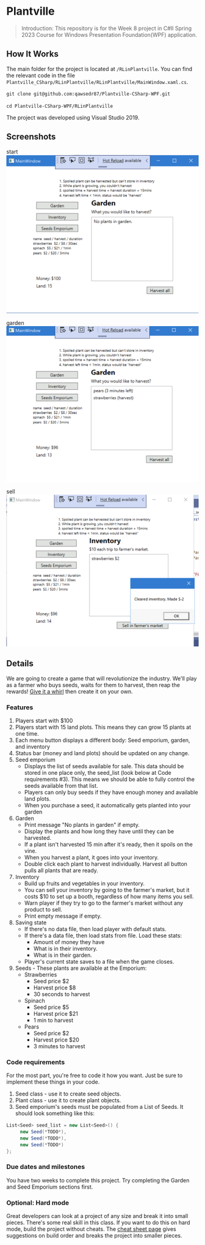 # Plantville 

> Introduction: This repository is for the Week 8 project in C#II Spring 2023 Course for Windows Presentation Foundation(WPF) application.

## How It Works
The main folder for the project is located at `/RLinPlantville`. You can find the relevant code in the file `Plantville_CSharp/RLinPlantville/RLinPlantville/MainWindow.xaml.cs`.

```shell
git clone git@github.com:qawsedr87/Plantville-CSharp-WPF.git

cd Plantville-CSharp-WPF/RLinPlantville
```

The project was developed using Visual Studio 2019.

## Screenshots

start
![start_ui](./screenshots/0_start_ui.png)

garden 
![garden_list](./screenshots/2_garden_list.png)

sell 
![sell](./screenshots/4_sell.png)

## Details 

We are going to create a game that will revolutionize the industry. We'll play as a farmer who buys seeds, waits for them to harvest, then reap the rewards! <a id="raw-url" href="https://github.com/qawsedr87/Plantville_CSharp/example/Plantville.exe">Give it a whirl</a> then create it on your own.

### Features
1. Players start with $100
2. Players start with 15 land plots. This means they can grow 15 plants at one time.
3. Each menu button displays a different body: Seed emporium, garden, and inventory
4. Status bar (money and land plots) should be updated on any change.
5. Seed emporium 
    - Displays the list of seeds available for sale. This data should be stored in one place only, the seed_list (look below at Code requirements #3). This means we should be able to fully control the seeds available from that list. 
    - Players can only buy seeds if they have enough money and available land plots.
    - When you purchase a seed, it automatically gets planted into your garden
6. Garden
    - Print message "No plants in garden" if empty.
    - Display the plants and how long they have until they can be harvested.
    - If a plant isn't harvested 15 min after it's ready, then it spoils on the vine.
    - When you harvest a plant, it goes into your inventory. 
    - Double click each plant to harvest individually. Harvest all button pulls all plants that are ready.
7. Inventory
    - Build up fruits and vegetables in your inventory.
    - You can sell your inventory by going to the farmer's market, but it costs $10 to set up a booth, regardless of how many items you sell. 
    - Warn player if they try to go to the farmer's market without any product to sell.
    - Print empty message if empty.
8. Saving state
    - If there's no data file, then load player with default stats.
    - If there's a data file, then load stats from file. Load these stats:
        - Amount of money they have
        - What is in their inventory.
        - What is in their garden.
    - Player's current state saves to a file when the game closes.
9. Seeds - These plants are available at the Emporium:
    - Strawberries
        - Seed price $2
        - Harvest price $8
        - 30 seconds to harvest
    - Spinach
        - Seed price $5
        - Harvest price $21
        - 1 min to harvest
    - Pears
        - Seed price $2
        - Harvest price $20
        - 3 minutes to harvest


### Code requirements
For the most part, you're free to code it how you want. Just be sure to implement these things in your code.

1. Seed class - use it to create seed objects.
2. Plant class - use it to create plant objects. 
3. Seed emporium's seeds must be populated from a List of Seeds. It should look something like this:

```csharp
List<Seed> seed_list = new List<Seed>() {
     new Seed(*TODO*),
     new Seed(*TODO*),
     new Seed(*TODO*)
};
```

### Due dates and milestones
You have two weeks to complete this project. Try completing the Garden and Seed Emporium sections first.

### Optional: Hard mode
Great developers can look at a project of any size and break it into small pieces. There's some real skill in this class. If you want to do this on hard mode, build the project without cheats. The [cheat sheet page](/example/CHEAT_SHEET.md) gives suggestions on build order and breaks the project into smaller pieces.
